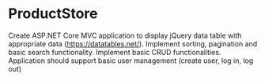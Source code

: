 # ProductStore
Create ASP.NET Core MVC application to display jQuery data table with appropriate data (https://datatables.net/). Implement sorting, pagination and basic search functionality. Implement basic CRUD functionalities. Application should support basic user management (create user, log in, log out)
